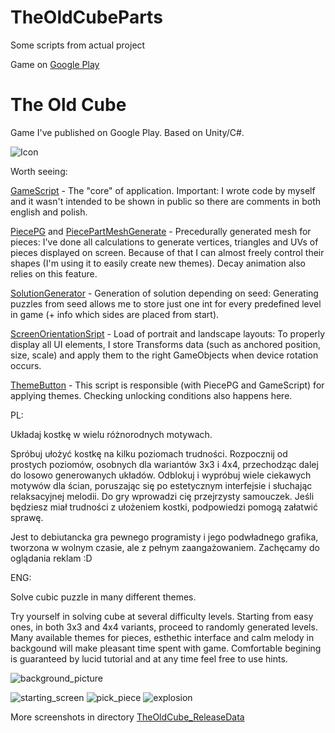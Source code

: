 # TheOldCubeParts
Some scripts from actual project

Game on [Google Play](https://play.google.com/store/apps/details?id=com.BubbleGamesStudio.TheOldCube)

# The Old Cube
Game I've published on Google Play. Based on Unity/C#.

![Icon](https://github.com/DDaarcon/TheOldCubeParts/blob/main/TheOldCube_ReleaseData/icon_512_cropped.png)

Worth seeing:

[GameScript](https://github.com/DDaarcon/TheOldCubeParts/blob/main/Assets/Scripts/GameScript.cs) - 
The "core" of application. Important: I wrote code by myself and it wasn't intended to be shown in public so there are comments in both english and polish.

[PiecePG](https://github.com/DDaarcon/TheOldCubeParts/blob/main/Assets/Scripts/PiecePG.cs) and [PiecePartMeshGenerate](https://github.com/DDaarcon/TheOldCubeParts/blob/main/Assets/Scripts/PiecePartMeshGenerate.cs) - 
Precedurally generated mesh for pieces:
I've done all calculations to generate vertices, triangles and UVs of pieces displayed on screen. Because of that I can almost freely control their shapes (I'm using it to easily create new themes). Decay animation also relies on this feature.


[SolutionGenerator](https://github.com/DDaarcon/TheOldCubeParts/blob/main/Assets/Scripts/SolutionGenerator.cs) - 
Generation of solution depending on seed:
Generating puzzles from seed allows me to store just one int for every predefined level in game (+ info which sides are placed from start).

[ScreenOrientationSript](https://github.com/DDaarcon/TheOldCubeParts/blob/main/Assets/Scripts/ScreenOrientationScript.cs) -
Load of portrait and landscape layouts:
To properly display all UI elements, I store Transforms data (such as anchored position, size, scale) and apply them to the right GameObjects when device rotation occurs.

[ThemeButton](https://github.com/DDaarcon/TheOldCubeParts/blob/main/Assets/Scripts/ThemeButton.cs) -
This script is responsible (with PiecePG and GameScript) for applying themes. Checking unlocking conditions also happens here.


PL:

Układaj kostkę w wielu różnorodnych motywach.

Spróbuj ułożyć kostkę na kilku poziomach trudności. Rozpocznij od prostych poziomów, osobnych dla wariantów 3x3 i 4x4, przechodząc dalej do losowo generowanych układów. Odblokuj i wypróbuj wiele ciekawych motywów dla ścian, poruszając się po estetycznym interfejsie i słuchając relaksacyjnej melodii. Do gry wprowadzi cię przejrzysty samouczek. Jeśli będziesz miał trudności z ułożeniem kostki, podpowiedzi pomogą załatwić sprawę.

Jest to debiutancka gra pewnego programisty i jego podwładnego grafika, tworzona w wolnym czasie, ale z pełnym zaangażowaniem. Zachęcamy do oglądania reklam :D

ENG:

Solve cubic puzzle in many different themes.

Try yourself in solving cube at several difficulty levels. Starting from easy ones, in both 3x3 and 4x4 variants, proceed to randomly generated levels. Many available themes for pieces, esthethic interface and calm melody in backgound will make pleasant time spent with game. Comfortable begining is guaranteed by lucid tutorial and at any time feel free to use hints.

![background_picture](https://github.com/DDaarcon/TheOldCubeParts/blob/main/TheOldCube_ReleaseData/background_picture.png)

![starting_screen](https://github.com/DDaarcon/TheOldCubeParts/blob/main/TheOldCube_ReleaseData/starting_screen.png)
![pick_piece](https://github.com/DDaarcon/TheOldCubeParts/blob/main/TheOldCube_ReleaseData/pick_piece_instruction.png)
![explosion](https://github.com/DDaarcon/TheOldCubeParts/blob/main/TheOldCube_ReleaseData/explosion.png)

More screenshots in directory [TheOldCube_ReleaseData](https://github.com/DDaarcon/TheOldCubeParts/blob/main/TheOldCube_ReleaseData/)
